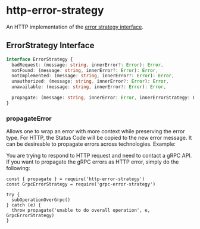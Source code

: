 # http-error-strategy

An HTTP implementation of the [error strategy interface](#error-strategy-interface).

## ErrorStrategy Interface

```typescript
interface ErrorStrategy {
  badRequest: (message: string, innerError?: Error): Error,
  notFound: (message: string, innerError?: Error): Error,
  notImplemented: (message: string, innerError?: Error): Error,
  unauthorized: (message: string, innerError?: Error): Error,
  unavailable: (message: string, innerError?: Error): Error,

  propagate: (message: string, innerError: Error, innerErrorStrategy: ErrorStrategy): Error
}
```

### propagateError

Allows one to wrap an error with more context while preserving the error type. For HTTP, the Status Code will be copied to the new error message. It can be desireable to propagate errors across technologies. Example:

You are trying to respond to HTTP request and need to contact a gRPC API. If you want to propagate the gRPC errors as HTTP error, simply do the following:

```
const { propagate } = require('http-error-strategy')
const GrpcErrorStrategy = require('grpc-error-strategy')

try {
  subOperationOverGrpc()
} catch (e) {
  throw propagate('unable to do overall operation', e, GrpcErrorStrategy)
}
```
